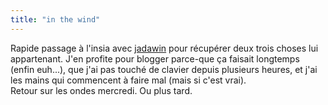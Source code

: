 ```yaml
---
title: "in the wind"
---
```


Rapide passage à l'insia avec [jadawin](http://tuxaco.ath.cx) pour récupérer
deux trois choses lui appartenant. J'en profite pour blogger parce-que ça
faisait longtemps (enfin euh...), que j'ai pas touché de clavier depuis
plusieurs heures, et j'ai les mains qui commencent à faire mal (mais si c'est
vrai).  
Retour sur les ondes mercredi. Ou plus tard.

